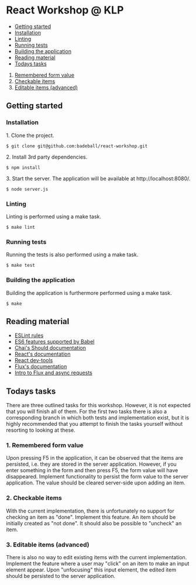# React Workshop @ KLP

* [Getting started](#getting-started)
 * [Installation](#installation)
 * [Linting](#linting)
 * [Running tests](#running-tests)
 * [Building the application](#building-the-application)
* [Reading material](#reading-material)
* [Todays tasks](#todays-tasks)
 1. [Remembered form value](#1-remembered-form-value)
 2. [Checkable items](#2-checkable-items)
 3. [Editable items (advanced)](#3-editable-items-advanced)

## Getting started

### Installation

1\. Clone the project.

```
$ git clone git@github.com:badeball/react-workshop.git
```

2\. Install 3rd party dependencies.

```
$ npm install
```

3\. Start the server. The application will be available at http://localhost:8080/.

```
$ node server.js
```

### Linting

Linting is performed using a make task.

```
$ make lint
````

### Running tests

Running the tests is also performed using a make task.

```
$ make test
```

### Building the application

Building the application is furthermore performed using a make task.

```
$ make
```

## Reading material

* [ESLint rules](http://eslint.org/docs/rules/)
* [ES6 features supported by Babel](https://babeljs.io/docs/learn-es2015/)
* [Chai's Should documentation](http://chaijs.com/api/bdd/)
* [React's documentation](http://facebook.github.io/react/docs/getting-started.html)
* [React dev-tools](https://github.com/facebook/react-devtools)
* [Flux's documentation](http://facebook.github.io/flux/docs/overview.html)
* [Intro to Flux and async requests](http://www.code-experience.com/async-requests-with-react-js-and-flux-revisited/)

## Todays tasks

There are three outlined tasks for this workshop. However, it is not expected
that you will finish all of them. For the first two tasks there is also a
corresponding branch in which both tests and implementation exist, but it is
highly recommended that you attempt to finish the tasks yourself without
resorting to looking at these.

### 1. Remembered form value

Upon pressing F5 in the application, it can be observed that the items are
persisted, i.e. they are stored in the server application. However, if you enter
something in the form and then press F5, the form value will have disappeared.
Implement functionality to persist the form value to the server application.
The value should be cleared server-side upon adding an item.

### 2. Checkable items

With the current implementation, there is unfortunately no support for checking
an item as "done". Implement this feature. An item should be initially created
as "not done". It should also be possible to "uncheck" an item.

### 3. Editable items (advanced)

There is also no way to edit existing items with the current implementation.
Implement the feature where a user may "click" on an item to make an input
element appear. Upon "unfocusing" this input element, the edited item should be
persisted to the server application.
